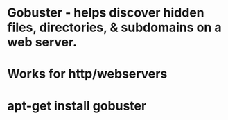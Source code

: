 # Gobuster - helps discover hidden files, directories, & subdomains on a web server.
# Works for http/webservers
# apt-get install gobuster
